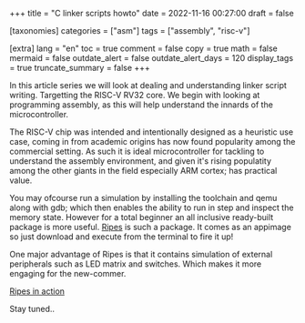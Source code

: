 +++
title = "C linker scripts howto"
date = 2022-11-16 00:27:00
draft = false

[taxonomies]
categories = ["asm"]
tags = ["assembly", "risc-v"]

[extra]
lang = "en"
toc = true
comment = false
copy = true
math = false
mermaid = false
outdate_alert = false
outdate_alert_days = 120
display_tags = true
truncate_summary = false
+++


In this article series we will look at dealing and understanding linker script writing. Targetting the RISC-V RV32 core. We begin with looking at programming assembly, as this will help understand the innards of the microcontroller.

<!-- more -->

The RISC-V chip was intended and intentionally designed as a heuristic use case, coming in from academic origins has now found popularity among the commercial setting. As such it is ideal microcontroller for tackling to understand the assembly environment, and given it's rising populatity among the other giants in the field especially ARM cortex; has practical value.

You may ofcourse run a simulation by installing the toolchain and qemu along with gdb; which then enables the ability to run in step and inspect the memory state. However for a total beginner an all inclusive ready-built package is more useful. [Ripes](https://github.com/mortbopet/Ripes) is such a package. It comes as an appimage so just download and execute from the terminal to fire it up!

One major advantage of Ripes is that it contains simulation of external peripherals such as LED matrix and switches. Which makes it more engaging for the new-commer.

[Ripes in action](/img/ripes_animation.gif)


Stay tuned..
